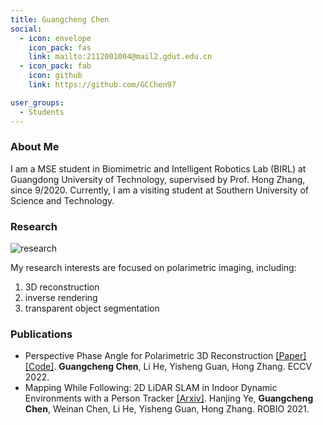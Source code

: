 ```yaml
---
title: Guangcheng Chen
social:
  - icon: envelope 
    icon_pack: fas
    link: mailto:2112001004@mail2.gdut.edu.cn
  - icon_pack: fab
    icon: github
    link: https://github.com/GCChen97

user_groups:
  - Students
---
```

### About Me
I am a MSE student in Biomimetric and Intelligent Robotics Lab (BIRL) at Guangdong University of Technology, supervised by Prof. Hong Zhang, since 9/2020. Currently, I am a visiting student at Southern University of Science and Technology.

### Research
![research](authors_research/guangcheng_chen.gif "Research Introduction")

My research interests are focused on polarimetric imaging, including:
1. 3D reconstruction
2. inverse rendering
3. transparent object segmentation 

### Publications
- Perspective Phase Angle for Polarimetric 3D Reconstruction [[Paper]](https://www.ecva.net/papers/eccv_2022/papers_ECCV/html/6667_ECCV_2022_paper.php) [[Code]](https://github.com/GCChen97/ppa4p3d). **Guangcheng Chen**, Li He, Yisheng Guan, Hong Zhang. ECCV 2022.
- Mapping While Following: 2D LiDAR SLAM in Indoor Dynamic Environments with a Person Tracker [[Arxiv]](https://arxiv.org/pdf/2204.08163). Hanjing Ye, **Guangcheng Chen**, Weinan Chen, Li He, Yisheng Guan, Hong Zhang. ROBIO 2021.



